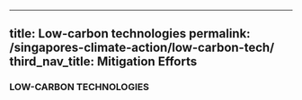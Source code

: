 
---
title: Low-carbon technologies
permalink: /singapores-climate-action/low-carbon-tech/
third_nav_title: Mitigation Efforts
---

### LOW-CARBON TECHNOLOGIES


